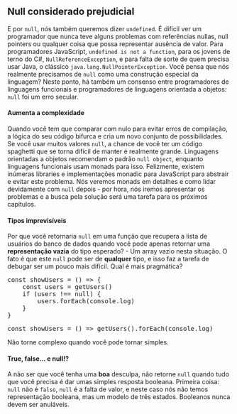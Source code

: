 <h2>Null considerado prejudicial</h2>

<p>E por <code>null</code>, nós também queremos dizer <code>undefined</code>. É difícil ver um programador que nunca teve alguns problemas com referências nullas, null pointers ou qualquer coisa que possa representar ausência de valor. Para programadores JavaScript, <code>undefined is not a function</code>, para os jovens de terno do C#, <code>NullReferenceException</code>, e para falta de sorte de quem precisa usar Java, o clássico <code>java.lang.NullPointerException</code>. Você pensa que nós realmente precisamos de <code>null</code> como uma construção especial da linguagem? Neste ponto, há também um consenso entre programadores de linguagens funcionais e programadores de linguagens orientada a objetos: <code>null</code> foi um erro secular.
</p>

<h4>Aumenta a complexidade</h4>

<p>Quando você tem que comparar com nulo para evitar erros de compilação, a lógica do seu código 
bifurca e cria um novo conjunto de possibilidades. Se você usar muitos valores <code>null</code>, a chance de você ter um código spaghetti que se torna difícil de manter é realmente grande. Linguagens orientadas a objetos recomendam o padrão <code>null object</code>, enquanto linguagens funcionais usam monads para isso. Felizmente, existem inúmeras libraries e implementações monadic para JavaScript para abstrair e evitar este problema. Nós veremos monads em detalhes e como lidar devidamente com <code>null</code> depois - por hora, nós iremos apresentar os problemas e a busca pela solução será uma tarefa para os próximos capítulos.
</p>

<h4>Tipos imprevisíveis</h4>

<p>Por que você retornaria <code>null</code> em uma função que recupera a lista de usuários do banco de dados quando você pode apenas retornar uma <b>representação vazia</b> do tipo esperado? - Um array vazio nesta situação. O fato é que este <code>null</code> pode ser de <b>qualquer</b> tipo, e isso faz a tarefa de debugar ser um pouco mais difícil. Qual é mais pragmática?</p>

<pre><span class="pl-k">const</span> <span class="pl-c1">showUsers</span> <span class="pl-k">=</span> () <span class="pl-k">=&gt;</span> {
    <span class="pl-k">const</span> <span class="pl-c1">users</span> <span class="pl-k">=</span> <span class="pl-en">getUsers</span>()
    <span class="pl-k">if</span> (users <span class="pl-k">!==</span> <span class="pl-c1">null</span>) {
        <span class="pl-smi">users</span>.<span class="pl-c1">forEach</span>(<span class="pl-en">console</span>.<span class="pl-smi">log</span>)
    }
}</pre>

<pre><span class="pl-k">const</span> <span class="pl-c1">showUsers</span> <span class="pl-k">=</span> () <span class="pl-k">=&gt;</span> <span class="pl-en">getUsers</span>().<span class="pl-c1">forEach</span>(<span class="pl-en">console</span>.<span class="pl-smi">log</span>)</pre>

<p>Não torne complexo quando você pode tornar simples.</p>

<h4>True, false... e null!?</h4>

<p>A não ser que você tenha uma <b>boa</b> desculpa, não retorne <code>null</code> quando tudo que você precisa é dar umas simples resposta booleana. Primeira coisa: <code>null</code> não é <code>falso</code>, <code>null</code> é a falta de valor, e neste caso nós não temos representação booleana, mas um modelo de três estados. Booleanos nunca devem ser anuláveis.</p>



